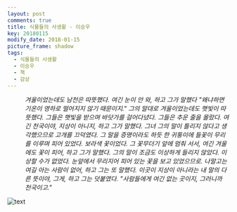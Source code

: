 ```yaml
---
layout: post
comments: true
title: 식물들의 사생활 - 이승우
key: 20180115
modify_date: 2018-01-15
picture_frame: shadow
tags:
  - 식물들의 사생활
  - 이승우
  - 책
  - 감상
---
```

<dl>
<dt></dt>
<dd><em>
겨울이었는데도 남천은 따뜻했다. 여긴 눈이 안 와, 하고 그가 말했다 "왜냐하면 기온이 영하로 떨어지지 않기 때문이지."
그의 말대로 겨울이었는데도 햇빛이 따뜻했다. 그들은 햇빛을 받으며 바닷가를 걸어다녔다. 그들은 추운 줄을 몰랐다.
여긴 천국이야, 지상이 아니지, 하고 그가 말했다. 그녀 그의 말이 틀리지 않다고 생각했으므로 고개를 끄덕였다. 그 말을 증명이라도 하듯
한 귀퉁이에 들꽃이 무리를 이루며 피어 있었다. 보라색 꽃이었다. 그 꽃무더기 앞에 멈춰 서서, 여긴 겨울에도 꽃이 피어, 하고 그가 말했다.
그의 말이 조금도 이상하게 들리지 않았다. 이상할 수가 없었다. 눈앞에서 무리지어 피어 있는 꽃을 보고 있었으므로.
나말고는 여길 아는 사람이 없어, 하고 그는 또 말했다. 이곳이 지상이 아니라는 내 말의 다른 뜻이야, 그게, 하고 그는 덧붙였다.
"사람들에게 여긴 없는 곳이지, 그러니까 천국이고."
</em>
</dd>
</dl>

<!--more-->

![text](https://raw.githubusercontent.com/q0115643/my_blog/master/images/private-life-of-plants-lee-1.png)
